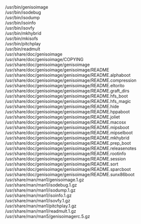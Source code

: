 /usr/bin/genisoimage  
/usr/bin/isodebug  
/usr/bin/isodump  
/usr/bin/isoinfo  
/usr/bin/isovfy  
/usr/bin/mkhybrid  
/usr/bin/mkisofs  
/usr/bin/pitchplay  
/usr/bin/readmult  
/usr/share/doc/genisoimage  
/usr/share/doc/genisoimage/COPYING  
/usr/share/doc/genisoimage/genisoimage  
/usr/share/doc/genisoimage/genisoimage/README  
/usr/share/doc/genisoimage/genisoimage/README.alphaboot  
/usr/share/doc/genisoimage/genisoimage/README.compression  
/usr/share/doc/genisoimage/genisoimage/README.eltorito  
/usr/share/doc/genisoimage/genisoimage/README.graft\_dirs  
/usr/share/doc/genisoimage/genisoimage/README.hfs\_boot  
/usr/share/doc/genisoimage/genisoimage/README.hfs\_magic  
/usr/share/doc/genisoimage/genisoimage/README.hide  
/usr/share/doc/genisoimage/genisoimage/README.hppaboot  
/usr/share/doc/genisoimage/genisoimage/README.joliet  
/usr/share/doc/genisoimage/genisoimage/README.macosx  
/usr/share/doc/genisoimage/genisoimage/README.mipsboot  
/usr/share/doc/genisoimage/genisoimage/README.mipselboot  
/usr/share/doc/genisoimage/genisoimage/README.mkhybrid  
/usr/share/doc/genisoimage/genisoimage/README.prep\_boot  
/usr/share/doc/genisoimage/genisoimage/README.releasenotes  
/usr/share/doc/genisoimage/genisoimage/README.rootinfo  
/usr/share/doc/genisoimage/genisoimage/README.session  
/usr/share/doc/genisoimage/genisoimage/README.sort  
/usr/share/doc/genisoimage/genisoimage/README.sparcboot  
/usr/share/doc/genisoimage/genisoimage/README.sunx86boot  
/usr/share/man/man1/genisoimage.1.gz  
/usr/share/man/man1/isodebug.1.gz  
/usr/share/man/man1/isodump.1.gz  
/usr/share/man/man1/isoinfo.1.gz  
/usr/share/man/man1/isovfy.1.gz  
/usr/share/man/man1/pitchplay.1.gz  
/usr/share/man/man1/readmult.1.gz  
/usr/share/man/man5/genisoimagerc.5.gz  
